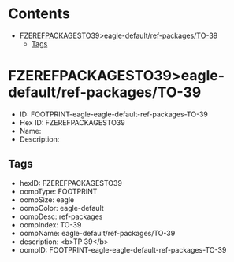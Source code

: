 



Contents
========

* [FZEREFPACKAGESTO39>eagle-default/ref-packages/TO-39](#fzerefpackagesto39eagle-defaultref-packagesto-39)
	* [Tags](#tags)

# FZEREFPACKAGESTO39>eagle-default/ref-packages/TO-39

- ID: FOOTPRINT-eagle-eagle-default-ref-packages-TO-39
- Hex ID: FZEREFPACKAGESTO39
- Name: 
- Description: 

## Tags

- hexID: FZEREFPACKAGESTO39
- oompType: FOOTPRINT
- oompSize: eagle
- oompColor: eagle-default
- oompDesc: ref-packages
- oompIndex: TO-39
- oompName: eagle-default/ref-packages/TO-39
- description: &lt;b&gt;TP 39&lt;/b&gt;
- oompID: FOOTPRINT-eagle-eagle-default-ref-packages-TO-39
